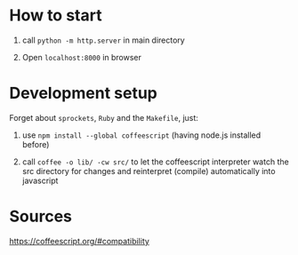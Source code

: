 # How to start

1. call `python -m http.server` in main directory

2. Open `localhost:8000` in browser

# Development setup

Forget about `sprockets`, `Ruby` and the `Makefile`, just:

1. use `npm install --global coffeescript` (having node.js installed before)

2. call `coffee -o lib/ -cw src/` to let the coffeescript interpreter watch the src directory for changes and reinterpret (compile) automatically into javascript

# Sources

https://coffeescript.org/#compatibility

